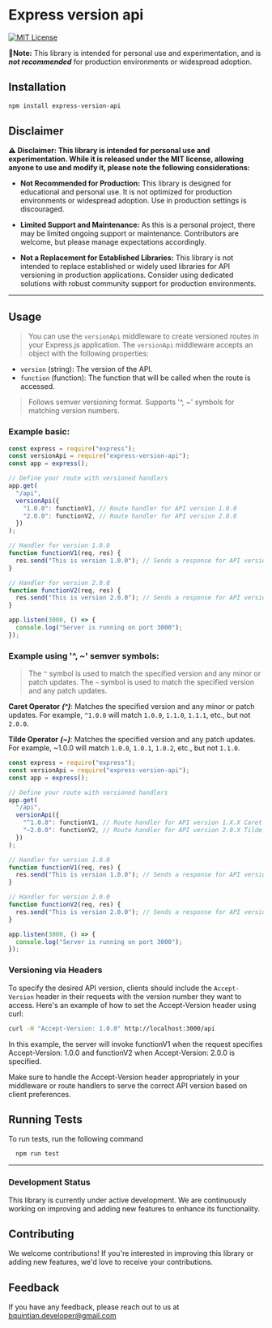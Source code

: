 # Express version api
[![MIT License](https://img.shields.io/badge/License-MIT-green.svg)](https://github.com/Braian-Quintian/express-version-routes?tab=MIT-1-ov-file#readme)

**🛑Note:** This library is intended for personal use and experimentation, and is **_not recommended_** for production environments or widespread adoption.

## Installation

```bash
npm install express-version-api
```

## Disclaimer

**⚠️ Disclaimer: This library is intended for personal use and experimentation. While it is released under the MIT license, allowing anyone to use and modify it, please note the following considerations:**

- **Not Recommended for Production:** This library is designed for educational and personal use. It is not optimized for production environments or widespread adoption. Use in production settings is discouraged.

- **Limited Support and Maintenance:** As this is a personal project, there may be limited ongoing support or maintenance. Contributors are welcome, but please manage expectations accordingly.

- **Not a Replacement for Established Libraries:** This library is not intended to replace established or widely used libraries for API versioning in production applications. Consider using dedicated solutions with robust community support for production environments.

---

## Usage

> You can use the `versionApi` middleware to create versioned routes in your Express.js application. The `versionApi` middleware accepts an object with the following properties:

- `version` (string): The version of the API.
- `function` (function): The function that will be called when the route is accessed.

> Follows semver versioning format. Supports '^, ~' symbols for matching version numbers.

### Example basic:

```javascript
const express = require("express");
const versionApi = require("express-version-api");
const app = express();

// Define your route with versioned handlers
app.get(
  "/api",
  versionApi({
    "1.0.0": functionV1, // Route handler for API version 1.0.0
    "2.0.0": functionV2, // Route handler for API version 2.0.0
  })
);

// Handler for version 1.0.0
function functionV1(req, res) {
  res.send("This is version 1.0.0"); // Sends a response for API version 1.0.0
}

// Handler for version 2.0.0
function functionV2(req, res) {
  res.send("This is version 2.0.0"); // Sends a response for API version 2.0.0
}

app.listen(3000, () => {
  console.log("Server is running on port 3000");
});
```

### Example using '^, ~' semver symbols:

> The `^` symbol is used to match the specified version and any minor or patch updates. The `~` symbol is used to match the specified version and any patch updates.

**Caret Operator** **_(^)_**: Matches the specified version and any minor or patch updates. For example, `^1.0.0` will match `1.0.0`, `1.1.0`, `1.1.1`, etc., but not `2.0.0`.

**Tilde Operator** **_(~)_**: Matches the specified version and any patch updates. For example, ~1.0.0 will match `1.0.0`, `1.0.1`, `1.0.2`, etc., but not `1.1.0`.

```javascript
const express = require("express");
const versionApi = require("express-version-api");
const app = express();

// Define your route with versioned handlers
app.get(
  "/api",
  versionApi({
    "^1.0.0": functionV1, // Route handler for API version 1.X.X Caret Operator
    "~2.0.0": functionV2, // Route handler for API version 2.0.X Tilde Operator
  })
);

// Handler for version 1.0.0
function functionV1(req, res) {
  res.send("This is version 1.0.0"); // Sends a response for API version 1.X.X
}

// Handler for version 2.0.0
function functionV2(req, res) {
  res.send("This is version 2.0.0"); // Sends a response for API version 2.0.X
}

app.listen(3000, () => {
  console.log("Server is running on port 3000");
});
```

### Versioning via Headers

To specify the desired API version, clients should include the `Accept-Version` header in their requests with the version number they want to access. Here's an example of how to set the Accept-Version header using curl:

```bash
curl -H "Accept-Version: 1.0.0" http://localhost:3000/api
```

In this example, the server will invoke functionV1 when the request specifies Accept-Version: 1.0.0 and functionV2 when Accept-Version: 2.0.0 is specified.

Make sure to handle the Accept-Version header appropriately in your middleware or route handlers to serve the correct API version based on client preferences.

## Running Tests

To run tests, run the following command

```bash
  npm run test
```

---

### Development Status

This library is currently under active development. We are continuously working on improving and adding new features to enhance its functionality.

## Contributing
We welcome contributions! If you're interested in improving this library or adding new features, we'd love to receive your contributions.

## Feedback

If you have any feedback, please reach out to us at bquintian.developer@gmail.com
